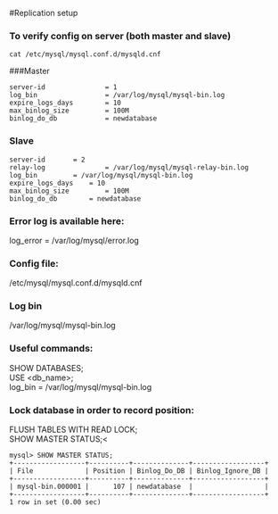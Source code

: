 #Replication setup 


### To verify config on server (both master and slave)

` cat /etc/mysql/mysql.conf.d/mysqld.cnf `
	
###Master	
	
~~~~
server-id               = 1 
log_bin                 = /var/log/mysql/mysql-bin.log 
expire_logs_days        = 10 
max_binlog_size         = 100M 
binlog_do_db            = newdatabase
~~~~


###	Slave

~~~~
server-id		= 2
relay-log               = /var/log/mysql/mysql-relay-bin.log
log_bin			= /var/log/mysql/mysql-bin.log
expire_logs_days	= 10
max_binlog_size         = 100M
binlog_do_db		= newdatabase
~~~~

### Error log is available here:
log_error = /var/log/mysql/error.log

### Config file:
/etc/mysql/mysql.conf.d/mysqld.cnf

### Log bin
/var/log/mysql/mysql-bin.log

### Useful commands:
SHOW DATABASES; <br />
USE <db_name>; <br />
log_bin                 = /var/log/mysql/mysql-bin.log

### Lock database in order to record  position:
FLUSH TABLES WITH READ LOCK; <br />
SHOW MASTER STATUS;< <br />

~~~~
mysql> SHOW MASTER STATUS;
+------------------+----------+--------------+------------------+
| File             | Position | Binlog_Do_DB | Binlog_Ignore_DB |
+------------------+----------+--------------+------------------+
| mysql-bin.000001 |      107 | newdatabase  |                  |
+------------------+----------+--------------+------------------+
1 row in set (0.00 sec)
~~~~





